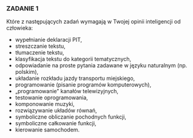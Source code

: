 ### ZADANIE 1
Które z następujących zadań wymagają w Twojej opinii inteligencji od człowieka:
- wypełnianie deklaracji PIT,
- streszczanie tekstu,
- tłumaczenie tekstu,
- klasyfikacja tekstu do kategorii tematycznych,
- odpowiadanie na proste pytania zadawane w języku naturalnym (np. polskim),
- układanie rozkładu jazdy transportu miejskiego,
- programowanie (pisanie programów komputerowych),
- „programowanie” kanałów telewizyjnych,
- testowanie oprogramowania,
- komponowanie muzyki,
- rozwiązywanie układów równań,
- symboliczne obliczanie pochodnych funkcji,
- symboliczne całkowanie funkcji,
- kierowanie samochodem.
